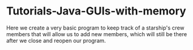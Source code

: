 # Tutorials-Java-GUIs-with-memory
Here we create a very basic program to keep track of a starship's crew members that will allow us to add new members, which will still be there after we close and reopen our program.
